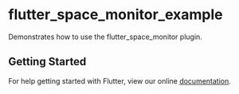 # flutter_space_monitor_example

Demonstrates how to use the flutter_space_monitor plugin.

## Getting Started

For help getting started with Flutter, view our online
[documentation](https://flutter.io/).
